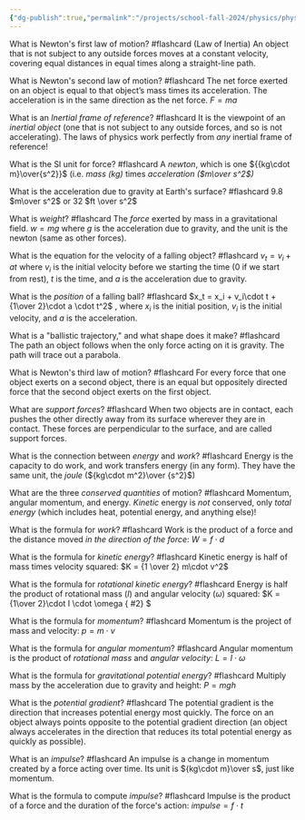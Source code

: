 ```yaml
---
{"dg-publish":true,"permalink":"/projects/school-fall-2024/physics/physics-flashcards/"}
---
```



What is Newton's first law of motion? #flashcard 
(Law of Inertia) An object that is not subject to any outside forces moves at a constant velocity, covering equal distances in equal times along a straight-line path.

What is Newton's second law of motion? #flashcard 
The net force exerted on an object is equal to that object’s mass times its acceleration. The acceleration is in the same direction as the net force. $F = m a$

What is an *Inertial frame of reference*? #flashcard 
It is the viewpoint of an *inertial object* (one that is not subject to any outside forces, and so is not accelerating). The laws of physics work perfectly from *any* inertial frame of reference!

What is the SI unit for force? #flashcard 
A *newton*, which is one ${{kg\cdot m}\over{s^2}}$ (i.e. *mass (kg)* times *acceleration ($m\over s^2$)*

What is the acceleration due to gravity at Earth's surface? #flashcard 
9.8 $m\over s^2$ or 32 $ft \over s^2$

What is *weight*? #flashcard 
The *force* exerted by mass in a gravitational field.  $w = mg$ where $g$ is the acceleration due to gravity, and the unit is the newton (same as other forces).

What is the equation for the velocity of a falling object? #flashcard 
$v_t = v_i +a t$  where $v_i$ is the initial velocity before we starting the time (0 if we start from rest), $t$ is the time, and $a$ is the acceleration due to gravity.

What is the *position* of a falling ball? #flashcard 
$x_t = x_i + v_i\cdot t + {1\over 2}\cdot a \cdot t^2$ , where $x_i$ is the initial position, $v_i$ is the initial velocity, and $a$ is the acceleration. 

What is a "ballistic trajectory," and what shape does it make? #flashcard 
The path an object follows when the only force acting on it is gravity. The path will trace out a parabola.

What is Newton's third law of motion? #flashcard 
For every force that one object exerts on a second object, there is an equal but oppositely directed force that the second object exerts on the first object.

What are *support forces*? #flashcard 
When two objects are in contact, each pushes the other directly away from its surface wherever they are in contact. These forces are perpendicular to the surface, and are called support forces.

What is the connection between *energy* and *work*? #flashcard 
Energy is the capacity to do work, and work transfers energy (in any form). They have the same unit, the *joule* (${kg\cdot m^2}\over {s^2}$)

What are the three *conserved quantities* of motion? #flashcard 
Momentum, angular momentum, and energy. *Kinetic* energy is *not* conserved, only *total energy* (which includes heat, potential energy, and anything else)!

What is the formula for *work*? #flashcard 
Work is the product of a force and the distance moved *in the direction of the force*: $W = f\cdot d$ 

What is the formula for *kinetic energy*? #flashcard 
Kinetic energy is half of mass times velocity squared: $K = {1 \over 2} m\cdot v^2$ 

What is the formula for *rotational kinetic energy*? #flashcard 
Energy is half the product of rotational mass ($I$) and angular velocity ($\omega$) squared: $K = {1\over 2}\cdot I \cdot \omega
{ #2}
$ 

What is the formula for *momentum*? #flashcard 
Momentum is the project of mass and velocity: $p = m\cdot v$ 

What is the formula for *angular momentum*? #flashcard 
Angular momentum is the product of *rotational mass* and *angular velocity*: $L = I \cdot \omega$ 

What is the formula for *gravitational potential energy*? #flashcard 
Multiply mass by the acceleration due to gravity and height: $P = mgh$ 

What is the *potential gradient*? #flashcard 
The potential gradient is the direction that increases potential energy most quickly. The force on an object always points opposite to the potential gradient direction (an object always accelerates in the direction that reduces its total potential energy as quickly as possible).

What is an *impulse*? #flashcard
An impulse is a change in momentum created by a force acting over time. Its unit is ${kg\cdot m}\over s$, just like momentum.

What is the formula to compute *impulse*? #flashcard 
Impulse is the product of a force and the duration of the force's action: $impulse = f \cdot t$ 

